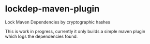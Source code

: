lockdep-maven-plugin
====================

Lock Maven Dependencies by cryptographic hashes

This is work in progress, currently it only builds a
simple maven plugin which logs the dependencies found.